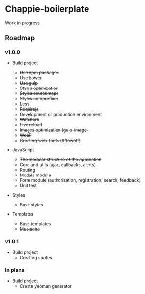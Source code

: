 Chappie-boilerplate
===
Work in progress

## Roadmap

### v1.0.0

* Build project
    * ~~Use npm packages~~
    * ~~Use bower~~
    * ~~Use gulp~~
    * ~~Styles optimization~~
    * ~~Styles sourcemaps~~
    * ~~Styles autoprefixer~~
    * ~~Less~~
    * ~~Requirejs~~
    * Development or production environment
    * ~~Watchers~~
    * ~~Live reload~~
    * ~~Images optimization (gulp-image)~~
    * ~~WebP~~
    * ~~Creating web-fonts (ttftowoff)~~

* JavaScript
    * ~~The modular structure of the application~~
    * Core and utils (ajax, callbacks, alerts)
    * Routing
    * Modals module
    * Form module (authorization, registration, search, feedback)
    * Unit test

* Styles
    * Base styles

* Templates
    * Base templates
    * ~~Mustache~~

### v1.0.1

* Build project
    * Creating sprites

### In plans

* Build project
    * Create yeoman generator